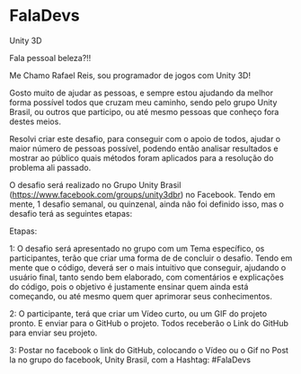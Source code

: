 # FalaDevs
Unity 3D

Fala pessoal beleza?!!

Me Chamo Rafael Reis, sou programador de jogos com Unity 3D!

Gosto muito de ajudar as pessoas, e sempre estou ajudando da melhor forma possível todos que cruzam meu caminho, sendo pelo grupo Unity Brasil, ou outros que participo, ou até mesmo pessoas que conheço fora destes meios.

Resolvi criar este desafio, para conseguir com o apoio de todos, ajudar o maior número de pessoas possível, podendo então analisar resultados e mostrar ao público quais métodos foram aplicados para a resolução do problema ali passado.

O desafio será realizado no Grupo Unity Brasil (https://www.facebook.com/groups/unity3dbr) no Facebook. Tendo em mente, 1 desafio semanal, ou quinzenal, ainda não foi definido isso, mas o desafio terá as seguintes etapas:

Etapas:

1: O desafio será apresentado no grupo com um Tema específico, os participantes, terão que criar uma forma de de concluir o desafio. Tendo em mente que o código, deverá ser o mais intuitivo que conseguir, ajudando o usuário final, tanto sendo bem elaborado, com comentários e explicações do código, pois o objetivo é justamente ensinar quem ainda está começando, ou até mesmo quem quer aprimorar seus conhecimentos.

2: O participante, terá que criar um Vídeo curto, ou um GIF do projeto pronto. E enviar para o GitHub o projeto. Todos receberão o Link do GitHub para enviar seu projeto.

3: Postar no facebook o link do GitHub, colocando o Vídeo ou o Gif no Post la no grupo do facebook, Unity Brasil, com a Hashtag: #FalaDevs
